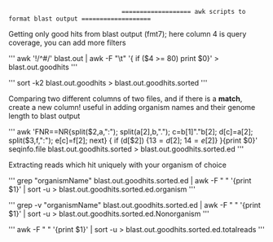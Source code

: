                                    
                                   =================== awk scripts to format blast output ===================

Getting only good hits from blast output (fmt7); here column 4 is query coverage, you can add more filters

'''
awk '!/^\#/'  blast.out | awk -F "\t" '{ if ($4 >= 80) print $0}' > blast.out.goodhits
'''

'''
sort -k2 blast.out.goodhits > blast.out.goodhits.sorted
'''

Comparing two different columns of two files, and if there is a **match**, create a new column!
useful in adding organism names and their genome length to blast output 

'''
awk 'FNR==NR{split($2,a,":"); split(a[2],b,"."); c=b[1]"."b[2]; d[c]=a[2]; split($3,f,":"); e[c]=f[2]; next}  { if (d[$2]) {$13=d[$2]; $14=e[$2]} }{print $0}' seqinfo.file blast.out.goodhits.sorted > blast.out.goodhits.sorted.ed
'''


Extracting reads which hit uniquely with your organism of choice

'''
grep "organismName" blast.out.goodhits.sorted.ed | awk -F " " '{print $1}' | sort -u > blast.out.goodhits.sorted.ed.organism
'''

'''
grep -v "organismName" blast.out.goodhits.sorted.ed | awk -F " " '{print $1}' | sort -u > blast.out.goodhits.sorted.ed.Nonorganism
'''

'''
awk -F " " '{print $1}' | sort -u > blast.out.goodhits.sorted.ed.totalreads
'''

